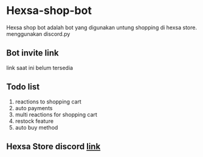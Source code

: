 # Hexsa-shop-bot
Hexsa shop bot adalah bot yang digunakan untung shopping di hexsa store. menggunakan discord.py

## Bot invite link
link saat ini belum tersedia

## Todo list
   1. reactions to shopping cart
   2. auto payments
   3. multi reactions for shopping cart
   4. restock feature
   5. auto buy method

## Hexsa Store discord [link](https://discord.gg/mA3WzEyNgA)
